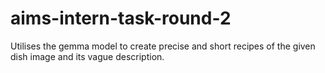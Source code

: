 # aims-intern-task-round-2

Utilises the gemma model to create precise and short recipes of the given dish image and its vague description.
